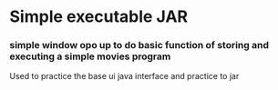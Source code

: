 <h1>Simple executable JAR</h1>

<h3>simple window opo up to do basic function of storing and executing a simple movies program</h3>
<p>Used to practice the base ui java interface and practice to jar</p>
